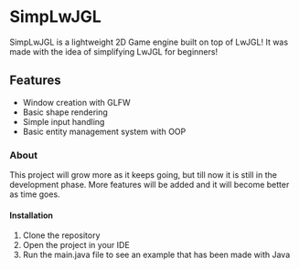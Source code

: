# SimpLwJGL

SimpLwJGL is a lightweight 2D Game engine built on top of LwJGL!
It was made with the idea of simplifying LwJGL for beginners!

## Features 
- Window creation with GLFW
- Basic shape rendering
- Simple input handling
- Basic entity management system with OOP

### About

This project will grow more as it keeps going, but till now it is still in the development phase. More features will be added and it will become better as time goes. 

#### Installation

1. Clone the repository
2. Open the project in your IDE
3. Run the main.java file to see an example that has been made with Java